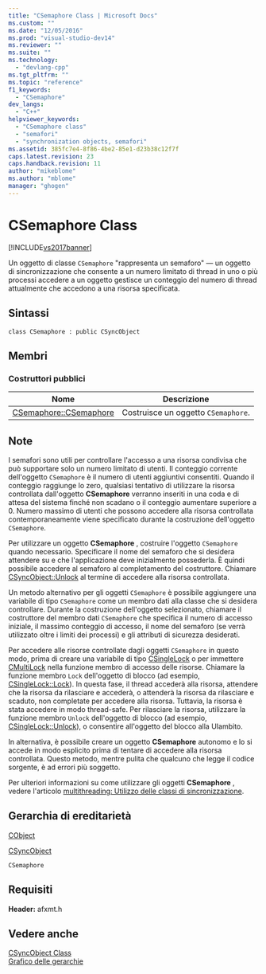 ```yaml
---
title: "CSemaphore Class | Microsoft Docs"
ms.custom: ""
ms.date: "12/05/2016"
ms.prod: "visual-studio-dev14"
ms.reviewer: ""
ms.suite: ""
ms.technology: 
  - "devlang-cpp"
ms.tgt_pltfrm: ""
ms.topic: "reference"
f1_keywords: 
  - "CSemaphore"
dev_langs: 
  - "C++"
helpviewer_keywords: 
  - "CSemaphore class"
  - "semafori"
  - "synchronization objects, semafori"
ms.assetid: 385fc7e4-8f86-4be2-85e1-d23b38c12f7f
caps.latest.revision: 23
caps.handback.revision: 11
author: "mikeblome"
ms.author: "mblome"
manager: "ghogen"
---
```

# CSemaphore Class
[!INCLUDE[vs2017banner](../../assembler/inline/includes/vs2017banner.md)]

Un oggetto di classe `CSemaphore` "rappresenta un semaforo" — un oggetto di sincronizzazione che consente a un numero limitato di thread in uno o più processi accedere a un oggetto gestisce un conteggio del numero di thread attualmente che accedono a una risorsa specificata.  
  
## Sintassi  
  
```  
class CSemaphore : public CSyncObject  
```  
  
## Membri  
  
### Costruttori pubblici  
  
|Nome|Descrizione|  
|----------|-----------------|  
|[CSemaphore::CSemaphore](../Topic/CSemaphore::CSemaphore.md)|Costruisce un oggetto `CSemaphore`.|  
  
## Note  
 I semafori sono utili per controllare l'accesso a una risorsa condivisa che può supportare solo un numero limitato di utenti.  Il conteggio corrente dell'oggetto `CSemaphore` è il numero di utenti aggiuntivi consentiti.  Quando il conteggio raggiunge lo zero, qualsiasi tentativo di utilizzare la risorsa controllata dall'oggetto **CSemaphore** verranno inseriti in una coda e di attesa del sistema finché non scadano o il conteggio aumentare superiore a 0.  Numero massimo di utenti che possono accedere alla risorsa controllata contemporaneamente viene specificato durante la costruzione dell'oggetto `CSemaphore`.  
  
 Per utilizzare un oggetto **CSemaphore** , costruire l'oggetto `CSemaphore` quando necessario.  Specificare il nome del semaforo che si desidera attendere su e che l'applicazione deve inizialmente possederla.  È quindi possibile accedere al semaforo al completamento del costruttore.  Chiamare [CSyncObject::Unlock](../Topic/CSyncObject::Unlock.md) al termine di accedere alla risorsa controllata.  
  
 Un metodo alternativo per gli oggetti `CSemaphore` è possibile aggiungere una variabile di tipo `CSemaphore` come un membro dati alla classe che si desidera controllare.  Durante la costruzione dell'oggetto selezionato, chiamare il costruttore del membro dati `CSemaphore` che specifica il numero di accesso iniziale, il massimo conteggio di accesso, il nome del semaforo \(se verrà utilizzato oltre i limiti dei processi\) e gli attributi di sicurezza desiderati.  
  
 Per accedere alle risorse controllate dagli oggetti `CSemaphore` in questo modo, prima di creare una variabile di tipo [CSingleLock](../../mfc/reference/csinglelock-class.md) o per immettere [CMultiLock](../../mfc/reference/cmultilock-class.md) nella funzione membro di accesso delle risorse.  Chiamare la funzione membro `Lock` dell'oggetto di blocco \(ad esempio, [CSingleLock::Lock](../Topic/CSingleLock::Lock.md)\).  In questa fase, il thread accederà alla risorsa, attendere che la risorsa da rilasciare e accederà, o attenderà la risorsa da rilasciare e scaduto, non completate per accedere alla risorsa.  Tuttavia, la risorsa è stata accedere in modo thread\-safe.  Per rilasciare la risorsa, utilizzare la funzione membro `Unlock` dell'oggetto di blocco \(ad esempio, [CSingleLock::Unlock](../Topic/CSingleLock::Unlock.md)\), o consentire all'oggetto del blocco alla UIambito.  
  
 In alternativa, è possibile creare un oggetto **CSemaphore** autonomo e lo si accede in modo esplicito prima di tentare di accedere alla risorsa controllata.  Questo metodo, mentre pulita che qualcuno che legge il codice sorgente, è ad errori più soggetto.  
  
 Per ulteriori informazioni su come utilizzare gli oggetti **CSemaphore** , vedere l'articolo [multithreading: Utilizzo delle classi di sincronizzazione](../../parallel/multithreading-how-to-use-the-synchronization-classes.md).  
  
## Gerarchia di ereditarietà  
 [CObject](../../mfc/reference/cobject-class.md)  
  
 [CSyncObject](../../mfc/reference/csyncobject-class.md)  
  
 `CSemaphore`  
  
## Requisiti  
 **Header:** afxmt.h  
  
## Vedere anche  
 [CSyncObject Class](../../mfc/reference/csyncobject-class.md)   
 [Grafico delle gerarchie](../../mfc/hierarchy-chart.md)